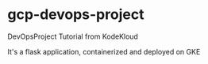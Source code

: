 # gcp-devops-project
DevOpsProject Tutorial from KodeKloud

It's a flask application, containerized and deployed on GKE
